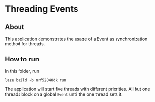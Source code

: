 # Threading Events

## About

This application demonstrates the usage of a Event as synchronization method for
threads.

## How to run

In this folder, run

    laze build -b nrf52840dk run

The application will start five threads with different priorities. All but one
threads block on a global `Event` until the one thread sets it.
